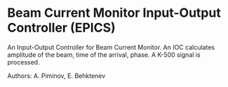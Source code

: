 # Beam Current Monitor Input-Output Controller (EPICS)
An Input-Output Controller for Beam Current Monitor. An IOC calculates amplitude of the beam, time of the arrival, phase. A K-500 signal is processed.

Authors: A. Piminov, E. Behktenev
